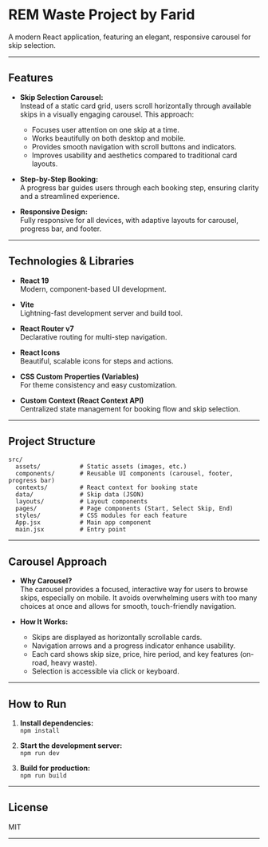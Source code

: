 # REM Waste Project by Farid

A modern React application, featuring an elegant, responsive carousel for skip selection.

---

##  Features

- **Skip Selection Carousel:**  
  Instead of a static card grid, users scroll horizontally through available skips in a visually engaging carousel. This approach:
  - Focuses user attention on one skip at a time.
  - Works beautifully on both desktop and mobile.
  - Provides smooth navigation with scroll buttons and indicators.
  - Improves usability and aesthetics compared to traditional card layouts.

- **Step-by-Step Booking:**  
  A progress bar guides users through each booking step, ensuring clarity and a streamlined experience.

- **Responsive Design:**  
  Fully responsive for all devices, with adaptive layouts for carousel, progress bar, and footer.

---

##  Technologies & Libraries

- **React 19**  
  Modern, component-based UI development.

- **Vite**  
  Lightning-fast development server and build tool.

- **React Router v7**  
  Declarative routing for multi-step navigation.

- **React Icons**  
  Beautiful, scalable icons for steps and actions.

- **CSS Custom Properties (Variables)**  
  For theme consistency and easy customization.

- **Custom Context (React Context API)**  
  Centralized state management for booking flow and skip selection.

---

##  Project Structure

```
src/
  assets/           # Static assets (images, etc.)
  components/       # Reusable UI components (carousel, footer, progress bar)
  contexts/         # React context for booking state
  data/             # Skip data (JSON)
  layouts/          # Layout components
  pages/            # Page components (Start, Select Skip, End)
  styles/           # CSS modules for each feature
  App.jsx           # Main app component
  main.jsx          # Entry point
```

---

## Carousel Approach

- **Why Carousel?**  
  The carousel provides a focused, interactive way for users to browse skips, especially on mobile. It avoids overwhelming users with too many choices at once and allows for smooth, touch-friendly navigation.

- **How It Works:**  
  - Skips are displayed as horizontally scrollable cards.
  - Navigation arrows and a progress indicator enhance usability.
  - Each card shows skip size, price, hire period, and key features (on-road, heavy waste).
  - Selection is accessible via click or keyboard.

---

## How to Run

1. **Install dependencies:**  
   `npm install`

2. **Start the development server:**  
   `npm run dev`

3. **Build for production:**  
   `npm run build`

---

## License

MIT

---

